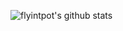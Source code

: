 ![flyintpot's github stats](https://github-readme-stats.vercel.app/api?username=flyingpot&show_icons=true)
